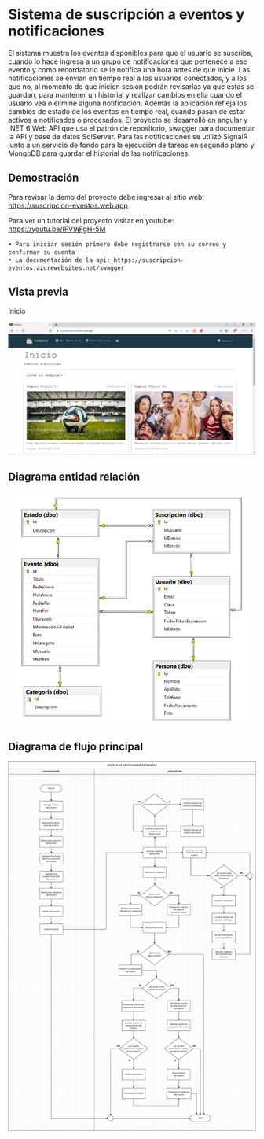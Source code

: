 # Sistema de suscripción a eventos y notificaciones
El sistema muestra los eventos disponibles para que el usuario se suscriba, cuando lo hace ingresa a un grupo de notificaciones 
que pertenece a ese evento y como recordatorio se le notifica una hora antes de que inicie. Las notificaciones se envían en tiempo 
real a los usuarios conectados, y a los que no, al momento de que inicien sesión podrán revisarlas ya que estas se guardan, para 
mantener un historial y realizar cambios en ella cuando el usuario vea o elimine alguna notificación. Además la aplicación refleja 
los cambios de estado de los eventos en tiempo real, cuando pasan de estar activos a notificados o procesados. El proyecto se desarrolló 
en angular y .NET 6 Web API que usa el patrón de repositorio, swagger para documentar la API y base de datos SqlServer. Para las 
notificaciones se utilizó SignalR junto a un servicio de fondo para la ejecución de tareas en segundo plano y MongoDB para guardar 
el historial de las notificaciones.

## Demostración

Para revisar la demo del proyecto debe ingresar al sitio web: https://suscripcion-eventos.web.app

Para ver un tutorial del proyecto visitar en youtube: https://youtu.be/IFV9jFgH-5M

    • Para iniciar sesión primero debe registrarse con su correo y confirmar su cuenta
    • La documentación de la api: https://suscripcion-eventos.azurewebsites.net/swagger
    
## Vista previa

Inicio

![](https://github.com/JeffersonCuji96/SuscripcionEventos/blob/master/vista-previa.png)

## Diagrama entidad relación

![](https://github.com/JeffersonCuji96/SuscripcionEventos/blob/master/diagrama-entidad-relacion.png)

## Diagrama de flujo principal

![](https://github.com/JeffersonCuji96/SuscripcionEventos/blob/master/diagrama-flujo.png)
